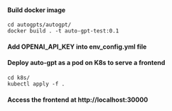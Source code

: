 #### Build docker image

```shell
cd autogpts/autogpt/
docker build . -t auto-gpt-test:0.1
```
#### Add OPENAI_API_KEY into env_config.yml file

#### Deploy auto-gpt as a pod on K8s to serve a frontend
```shell
cd k8s/
kubectl apply -f .
```

#### Access the frontend at http://localhost:30000

